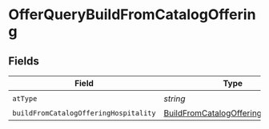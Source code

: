 # OfferQueryBuildFromCatalogOffering


## Fields

| Field                                                                                             | Type                                                                                              | Required                                                                                          | Description                                                                                       | Example                                                                                           |
| ------------------------------------------------------------------------------------------------- | ------------------------------------------------------------------------------------------------- | ------------------------------------------------------------------------------------------------- | ------------------------------------------------------------------------------------------------- | ------------------------------------------------------------------------------------------------- |
| `atType`                                                                                          | *string*                                                                                          | :heavy_check_mark:                                                                                | N/A                                                                                               | OfferQueryBuildFromCatalogOffering                                                                |
| `buildFromCatalogOfferingHospitality`                                                             | [BuildFromCatalogOfferingHospitality](../../models/shared/buildfromcatalogofferinghospitality.md) | :heavy_minus_sign:                                                                                | N/A                                                                                               |                                                                                                   |